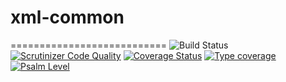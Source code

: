 # xml-common
===========================
![Build Status](https://github.com/simplesamlphp/xml-common/workflows/CI/badge.svg?branch=master)
[![Scrutinizer Code Quality](https://scrutinizer-ci.com/g/simplesamlphp/xml-common/badges/quality-score.png?b=master)](https://scrutinizer-ci.com/g/simplesamlphp/xml-common/?branch=master)
[![Coverage Status](https://codecov.io/gh/simplesamlphp/xml-common/branch/master/graph/badge.svg)](https://codecov.io/gh/simplesamlphp/xml-common)
[![Type coverage](https://shepherd.dev/github/simplesamlphp/xml-common/coverage.svg)](https://shepherd.dev/github/simplesamlphp/xml-common)
[![Psalm Level](https://shepherd.dev/github/simplesamlphp/xml-common/level.svg)](https://shepherd.dev/github/simplesamlphp/xml-common)
